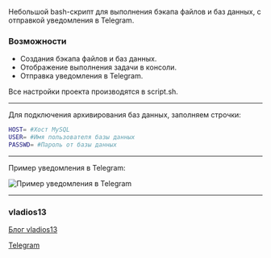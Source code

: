 Небольшой bash-скрипт для выполнения бэкапа файлов и баз данных, с отправкой уведомления в Telegram.

### Возможности

- Создания бэкапа файлов и баз данных.
- Отображение выполнения задачи в консоли.
- Отправка уведомления в Telegram.

Все настройки проекта производятся в script.sh.

------------

Для подключения архивирования баз данных, заполняем строчки:
```bash
HOST= #Хост MySQL
USER= #Имя пользователя базы данных
PASSWD= #Пароль от базы данных
```

------------

Пример уведомления в Telegram:

![](https://i.13.wf/2020/07/27/1595858056-1579.jpg "Пример уведомления в Telegram")


------------


### vladios13
[Блог vladios13](http://blog.vladios13.com)

[Telegram](https://t.me/vladios13blog)
